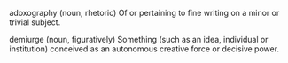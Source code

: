 adoxography (noun, rhetoric)  Of or pertaining to fine writing on a minor or trivial subject.

demiurge (noun, figuratively) Something (such as an idea, individual or institution) conceived as an autonomous creative force or decisive power.
